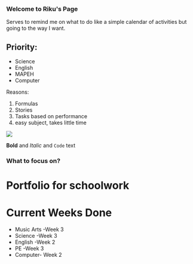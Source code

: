 ### Welcome to Riku's Page

Serves to remind me on what to do like a simple calendar of activities but going to the way I want.


## Priority:
- Science
- English
- MAPEH
- Computer


Reasons: 
1. Formulas 
2. Stories 
3. Tasks based on performance 
4. easy subject, takes little time



![](https://i.pinimg.com/564x/d3/e9/b7/d3e9b753b5968a8009032b6af948249c.jpg)


**Bold** and _Italic_ and `Code` text


### What to focus on?

# Portfolio for schoolwork

# Current Weeks Done

- Music Arts -Week 3
- Science -Week 3
- English -Week 2
- PE -Week 3
- Computer- Week 2

